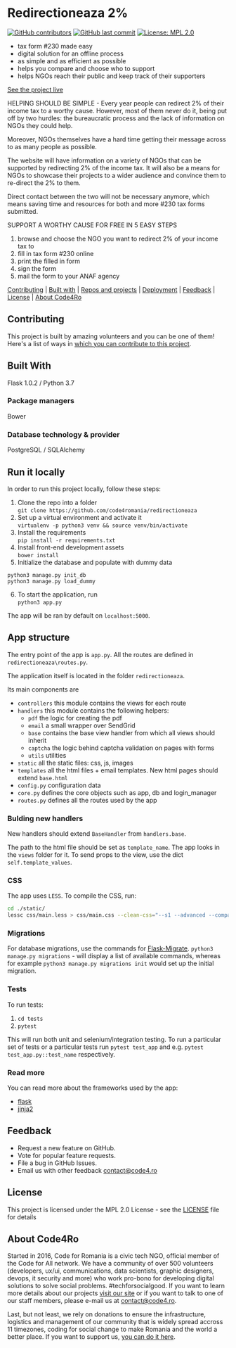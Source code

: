 # Redirectioneaza 2%

[![GitHub contributors](https://img.shields.io/github/contributors/code4romania/redirectioneaza.svg?style=for-the-badge)](https://github.com/code4romania/redirectioneaza/graphs/contributors) [![GitHub last commit](https://img.shields.io/github/last-commit/code4romania/redirectioneaza.svg?style=for-the-badge)](https://github.com/code4romania/redirectioneaza/commits/master) [![License: MPL 2.0](https://img.shields.io/badge/license-MPL%202.0-brightgreen.svg?style=for-the-badge)](https://opensource.org/licenses/MPL-2.0)

- tax form #230 made easy
- digital solution for an offline process
- as simple and as efficient as possible
- helps you compare and choose who to support
- helps NGOs reach their public and keep track of their supporters

[See the project live](http://redirectioneaza.ro/)

HELPING SHOULD BE SIMPLE - Every year people can redirect 2% of their income tax to a worthy cause. However, most of them never do it, being put off by two hurdles: the bureaucratic process and the lack of information on NGOs they could help.

Moreover, NGOs themselves have a hard time getting their message across to as many people as possible.

The website will have information on a variety of NGOs that can be supported by redirecting 2% of the income tax. It will also be a means for NGOs to showcase their projects to a wider audience and convince them to re-direct the 2% to them.

Direct contact between the two will not be necessary anymore, which means saving time and resources for both and more #230 tax forms submitted.

SUPPORT A WORTHY CAUSE FOR FREE IN 5 EASY STEPS

1. browse and choose the NGO you want to redirect 2% of your income tax to
2. fill in tax form #230 online
3. print the filled in form
4. sign the form
5. mail the form to your ANAF agency

[Contributing](#contributing) | [Built with](#built-with) | [Repos and projects](#repos-and-projects) | [Deployment](#deployment) | [Feedback](#feedback) | [License](#license) | [About Code4Ro](#about-code4ro)

## Contributing

This project is built by amazing volunteers and you can be one of them! Here's a list of ways in [which you can contribute to this project](.github/CONTRIBUTING.MD).

## Built With

Flask 1.0.2 / Python 3.7

### Package managers

Bower

### Database technology & provider

PostgreSQL / SQLAlchemy

## Run it locally

In order to run this project locally, follow these steps:

1. Clone the repo into a folder  
   `git clone https://github.com/code4romania/redirectioneaza`
2. Set up a virtual environment and activate it  
   `virtualenv -p python3 venv && source venv/bin/activate`
3. Install the requirements  
   `pip install -r requirements.txt`
4. Install front-end development assets  
   `bower install`
5. Initialize the database and populate with dummy data  

`python3 manage.py init_db`  
`python3 manage.py load_dummy`

6. To start the application, run  
   `python3 app.py`

The app will be ran by default on `localhost:5000`.

## App structure

The entry point of the app is `app.py`. 
All the routes are defined in `redirectioneaza\routes.py`.

The application itself is located in the folder `redirectioneaza`.

Its main components are

- `controllers`  this module contains the views for each route
- `handlers` this module contains the following helpers:
  - `pdf` the logic for creating the pdf
  - `email` a small wrapper over SendGrid
  - `base` contains the base view handler from which all views should inherit
  - `captcha` the logic behind captcha validation on pages with forms
  - `utils` utilities  
- `static` all the static files: css, js, images
- `templates` all the html files + email templates. New html pages should extend `base.html`
- `config.py` configuration data
- `core.py` defines the core objects such as app, db and login_manager
- `routes.py` defines all the routes used by the app

### Bulding new handlers

New handlers should extend `BaseHandler` from `handlers.base`. 

The path to the html file should be set as `template_name`. The app looks in the `views` folder for it.
To send props to the view, use the dict `self.template_values`.

### CSS

The app uses `LESS`. To compile the CSS, run:

```sh
cd ./static/
lessc css/main.less > css/main.css --clean-css="--s1 --advanced --compatibility=ie8"
```

### Migrations

For database migrations, use the commands for [Flask-Migrate](https://flask-migrate.readthedocs.io/en/latest/).
`python3 manage.py migrations` - will display a list of available commands, whereas for example `python3 manage.py migrations init` would set up the initial migration.

### Tests

To run tests:

1. `cd tests`
2. `pytest`

This will run both unit and selenium/integration testing. To run a particular set of tests or a particular tests run `pytest test_app` and e.g. `pytest test_app.py::test_name` respectively.

### Read more

You can read more about the frameworks used by the app:

- [flask](http://flask.pocoo.org/)
- [jinja2](http://jinja.pocoo.org/docs/dev/templates/)

## Feedback

- Request a new feature on GitHub.
- Vote for popular feature requests.
- File a bug in GitHub Issues.
- Email us with other feedback [contact@code4.ro](mailto:contact@code.ro)

## License

This project is licensed under the MPL 2.0 License - see the [LICENSE](LICENSE) file for details

## About Code4Ro

Started in 2016, Code for Romania is a civic tech NGO, official member of the Code for All network. We have a community of over 500 volunteers (developers, ux/ui, communications, data scientists, graphic designers, devops, it security and more) who work pro-bono for developing digital solutions to solve social problems. #techforsocialgood. If you want to learn more details about our projects [visit our site](https://www.code4.ro/en/) or if you want to talk to one of our staff members, please e-mail us at contact@code4.ro.

Last, but not least, we rely on donations to ensure the infrastructure, logistics and management of our community that is widely spread accross 11 timezones, coding for social change to make Romania and the world a better place. If you want to support us, [you can do it here](https://code4.ro/en/donate/).
